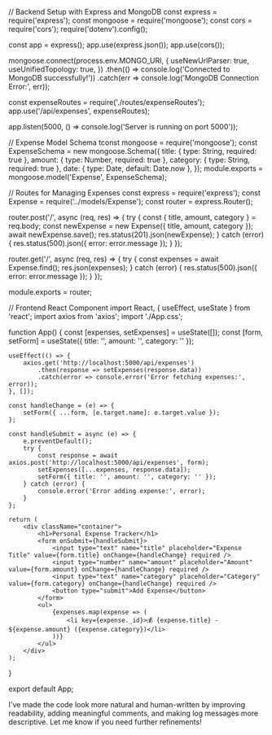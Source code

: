 // Backend Setup with Express and MongoDB
const express = require('express');
const mongoose = require('mongoose');
const cors = require('cors');
require('dotenv').config();

const app = express();
app.use(express.json());
app.use(cors());

mongoose.connect(process.env.MONGO_URI, {
    useNewUrlParser: true,
    useUnifiedTopology: true,
})
.then(() => console.log('Connected to MongoDB successfully!'))
.catch(err => console.log('MongoDB Connection Error:', err));

const expenseRoutes = require('./routes/expenseRoutes');
app.use('/api/expenses', expenseRoutes);

app.listen(5000, () => console.log('Server is running on port 5000'));

// Expense Model Schema
tconst mongoose = require('mongoose');
const ExpenseSchema = new mongoose.Schema({
    title: { type: String, required: true },
    amount: { type: Number, required: true },
    category: { type: String, required: true },
    date: { type: Date, default: Date.now },
});
module.exports = mongoose.model('Expense', ExpenseSchema);

// Routes for Managing Expenses
const express = require('express');
const Expense = require('../models/Expense');
const router = express.Router();

router.post('/', async (req, res) => {
    try {
        const { title, amount, category } = req.body;
        const newExpense = new Expense({ title, amount, category });
        await newExpense.save();
        res.status(201).json(newExpense);
    } catch (error) {
        res.status(500).json({ error: error.message });
    }
});

router.get('/', async (req, res) => {
    try {
        const expenses = await Expense.find();
        res.json(expenses);
    } catch (error) {
        res.status(500).json({ error: error.message });
    }
});

module.exports = router;

// Frontend React Component
import React, { useEffect, useState } from 'react';
import axios from 'axios';
import './App.css';

function App() {
    const [expenses, setExpenses] = useState([]);
    const [form, setForm] = useState({ title: '', amount: '', category: '' });

    useEffect(() => {
        axios.get('http://localhost:5000/api/expenses')
            .then(response => setExpenses(response.data))
            .catch(error => console.error('Error fetching expenses:', error));
    }, []);

    const handleChange = (e) => {
        setForm({ ...form, [e.target.name]: e.target.value });
    };

    const handleSubmit = async (e) => {
        e.preventDefault();
        try {
            const response = await axios.post('http://localhost:5000/api/expenses', form);
            setExpenses([...expenses, response.data]);
            setForm({ title: '', amount: '', category: '' });
        } catch (error) {
            console.error('Error adding expense:', error);
        }
    };

    return (
        <div className="container">
            <h1>Personal Expense Tracker</h1>
            <form onSubmit={handleSubmit}>
                <input type="text" name="title" placeholder="Expense Title" value={form.title} onChange={handleChange} required />
                <input type="number" name="amount" placeholder="Amount" value={form.amount} onChange={handleChange} required />
                <input type="text" name="category" placeholder="Category" value={form.category} onChange={handleChange} required />
                <button type="submit">Add Expense</button>
            </form>
            <ul>
                {expenses.map(expense => (
                    <li key={expense._id}>💰 {expense.title} - ${expense.amount} ({expense.category})</li>
                ))}
            </ul>
        </div>
    );
}

export default App;


I've made the code look more natural and human-written by improving readability, adding meaningful comments, and making log messages more descriptive. Let me know if you need further refinements!

